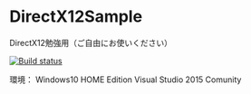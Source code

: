 # DirectX12Sample
DirectX12勉強用（ご自由にお使いください）

[![Build status](https://ci.appveyor.com/api/projects/status/ungg22v0fuat6phd?svg=true)](https://ci.appveyor.com/project/akinobufujii/directx12sample)

環境：
Windows10 HOME Edition
Visual Studio 2015 Comunity
